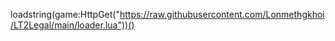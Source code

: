 loadstring(game:HttpGet("https://raw.githubusercontent.com/Lonmethgkhoi/LT2Legal/main/loader.lua"))()
